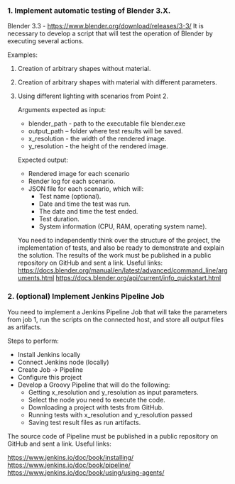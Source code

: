 ### 1. Implement automatic testing of Blender 3.X.  
Blender 3.3 - https://www.blender.org/download/releases/3-3/
It is necessary to develop a script that will test the operation of Blender by executing several actions.

Examples:

1. Creation of arbitrary shapes without material.
2. Creation of arbitrary shapes with material with different parameters.
3. Using different lighting with scenarios from Point 2.  


   Arguments expected as input:
   * blender_path - path to the executable file blender.exe  
   * output_path – folder where test results will be saved.  
   * x_resolution - the width of the rendered image.  
   * y_resolution - the height of the rendered image.  
   
   Expected output:  
   * Rendered image for each scenario  
   * Render log for each scenario.  
   * JSON file for each scenario, which will:  
      + Test name (optional).  
      + Date and time the test was run.  
      + The date and time the test ended.  
      + Test duration.  
      + System information (CPU, RAM, operating system name).  

   You need to independently think over the structure of the project, the implementation of tests, and also
   be ready to demonstrate and explain the solution. The results of the work must be published in a public
   repository on GitHub and sent a link.
   Useful links:
   https://docs.blender.org/manual/en/latest/advanced/command_line/arguments.html
   https://docs.blender.org/api/current/info_quickstart.html

### 2. (optional) Implement Jenkins Pipeline Job
   
You need to implement a Jenkins Pipeline Job that will take the parameters from job 1, run the scripts
   on the connected host, and store all output files as artifacts.

   Steps to perform:

   * Install Jenkins locally  
   * Connect Jenkins node (locally)  
   * Create Job -> Pipeline  
   * Configure this project  
   * Develop a Groovy Pipeline that will do the following:  
      + Getting x_resolution and y_resolution as input parameters.  
      + Select the node you need to execute the code.  
      + Downloading a project with tests from GitHub.  
      + Running tests with x_resolution and y_resolution passed  
      + Saving test result files as run artifacts.  
   
The source code of Pipeline must be published in a public repository on GitHub and sent a link.
   Useful links:

   https://www.jenkins.io/doc/book/installing/  
   https://www.jenkins.io/doc/book/pipeline/  
   https://www.jenkins.io/doc/book/using/using-agents/
